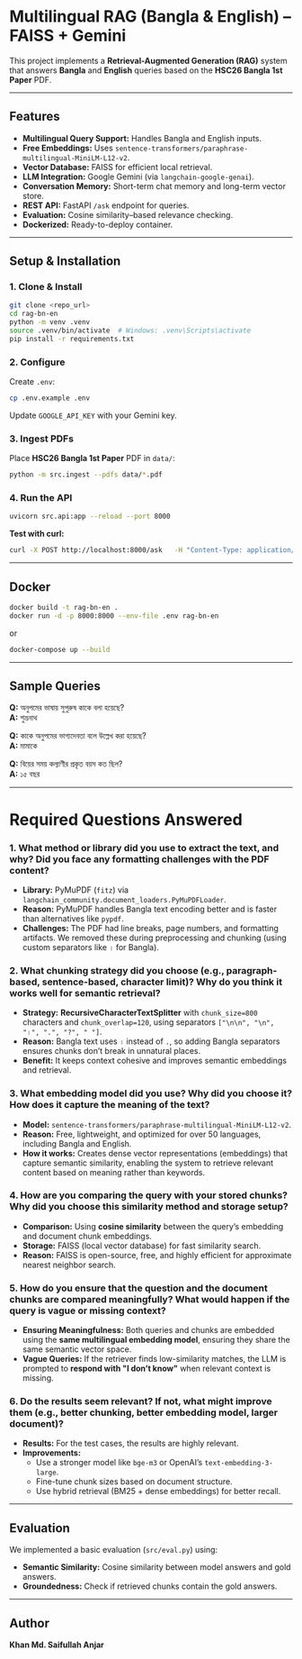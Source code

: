 # Multilingual RAG (Bangla & English) – FAISS + Gemini

This project implements a **Retrieval-Augmented Generation (RAG)** system that answers **Bangla** and **English** queries based on the **HSC26 Bangla 1st Paper** PDF.

---

## **Features**
- **Multilingual Query Support:** Handles Bangla and English inputs.
- **Free Embeddings:** Uses `sentence-transformers/paraphrase-multilingual-MiniLM-L12-v2`.
- **Vector Database:** FAISS for efficient local retrieval.
- **LLM Integration:** Google Gemini (via `langchain-google-genai`).
- **Conversation Memory:** Short-term chat memory and long-term vector store.
- **REST API:** FastAPI `/ask` endpoint for queries.
- **Evaluation:** Cosine similarity–based relevance checking.
- **Dockerized:** Ready-to-deploy container.

---

## **Setup & Installation**

### **1. Clone & Install**
```bash
git clone <repo_url>
cd rag-bn-en
python -m venv .venv
source .venv/bin/activate  # Windows: .venv\Scripts\activate
pip install -r requirements.txt
```

### **2. Configure**
Create `.env`:
```bash
cp .env.example .env
```
Update `GOOGLE_API_KEY` with your Gemini key.

### **3. Ingest PDFs**
Place **HSC26 Bangla 1st Paper** PDF in `data/`:
```bash
python -m src.ingest --pdfs data/*.pdf
```

### **4. Run the API**
```bash
uvicorn src.api:app --reload --port 8000
```
**Test with curl:**
```bash
curl -X POST http://localhost:8000/ask   -H "Content-Type: application/json"   -d '{"question": "অনুপমের ভাষায় সুপুরুষ কাকে বলা হয়েছে?"}'
```

---

## **Docker**
```bash
docker build -t rag-bn-en .
docker run -d -p 8000:8000 --env-file .env rag-bn-en
```
or
```bash
docker-compose up --build
```

---

## **Sample Queries**
**Q:** অনুপমের ভাষায় সুপুরুষ কাকে বলা হয়েছে?  
**A:** শুভ্রনাথ  

**Q:** কাকে অনুপমের ভাগ্যদেবতা বলে উল্লেখ করা হয়েছে?  
**A:** মামাকে  

**Q:** বিয়ের সময় কল্যাণীর প্রকৃত বয়স কত ছিল?  
**A:** ১৫ বছর  

---

# **Required Questions Answered**

### **1. What method or library did you use to extract the text, and why? Did you face any formatting challenges with the PDF content?**
- **Library:** PyMuPDF (`fitz`) via `langchain_community.document_loaders.PyMuPDFLoader`.
- **Reason:** PyMuPDF handles Bangla text encoding better and is faster than alternatives like `pypdf`.
- **Challenges:** The PDF had line breaks, page numbers, and formatting artifacts. We removed these during preprocessing and chunking (using custom separators like `।` for Bangla).

### **2. What chunking strategy did you choose (e.g., paragraph-based, sentence-based, character limit)? Why do you think it works well for semantic retrieval?**
- **Strategy:** **RecursiveCharacterTextSplitter** with `chunk_size=800` characters and `chunk_overlap=120`, using separators `["\n\n", "\n", "।", ".", "?", " "]`.
- **Reason:** Bangla text uses `।` instead of `.`, so adding Bangla separators ensures chunks don’t break in unnatural places.
- **Benefit:** It keeps context cohesive and improves semantic embeddings and retrieval.

### **3. What embedding model did you use? Why did you choose it? How does it capture the meaning of the text?**
- **Model:** `sentence-transformers/paraphrase-multilingual-MiniLM-L12-v2`.
- **Reason:** Free, lightweight, and optimized for over 50 languages, including Bangla and English.
- **How it works:** Creates dense vector representations (embeddings) that capture semantic similarity, enabling the system to retrieve relevant content based on meaning rather than keywords.

### **4. How are you comparing the query with your stored chunks? Why did you choose this similarity method and storage setup?**
- **Comparison:** Using **cosine similarity** between the query’s embedding and document chunk embeddings.
- **Storage:** FAISS (local vector database) for fast similarity search.
- **Reason:** FAISS is open-source, free, and highly efficient for approximate nearest neighbor search.

### **5. How do you ensure that the question and the document chunks are compared meaningfully? What would happen if the query is vague or missing context?**
- **Ensuring Meaningfulness:** Both queries and chunks are embedded using the **same multilingual embedding model**, ensuring they share the same semantic vector space.
- **Vague Queries:** If the retriever finds low-similarity matches, the LLM is prompted to **respond with "I don’t know"** when relevant context is missing.

### **6. Do the results seem relevant? If not, what might improve them (e.g., better chunking, better embedding model, larger document)?**
- **Results:** For the test cases, the results are highly relevant.
- **Improvements:**  
  - Use a stronger model like `bge-m3` or OpenAI’s `text-embedding-3-large`.  
  - Fine-tune chunk sizes based on document structure.  
  - Use hybrid retrieval (BM25 + dense embeddings) for better recall.

---

## **Evaluation**
We implemented a basic evaluation (`src/eval.py`) using:
- **Semantic Similarity:** Cosine similarity between model answers and gold answers.
- **Groundedness:** Check if retrieved chunks contain the gold answers.

---

## **Author**
**Khan Md. Saifullah Anjar**
